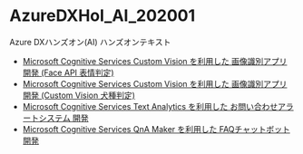 # AzureDXHol_AI_202001
Azure DXハンズオン(AI) ハンズオンテキスト

- [Microsoft Cognitive Services Custom Vision を利用した 画像識別アプリ 開発 (Face API 表情判定)](https://github.com/ayako/CogServicesVisionSamples_201906/blob/master/FaceHandson_201912.md)
- [Microsoft Cognitive Services Custom Vision を利用した 画像識別アプリ 開発 (Custom Vision 犬種判定)](https://github.com/ayako/CogServicesVisionSamples_201906/blob/master/CustomVisionHandson_dog_201908.md)
- [Microsoft Cognitive Services Text Analytics を利用した お問い合わせアラートシステム 開発](https://github.com/ayako/NonCodingCognitive_201806/blob/master/NonCodingCognitive_AzureLogicApps.md)
- [Microsoft Cognitive Services QnA Maker を利用した FAQチャットボット 開発](https://github.com/ayako/AzureDXHol_AI_202001/blob/master/QnAMakerHandson_201912.md)
